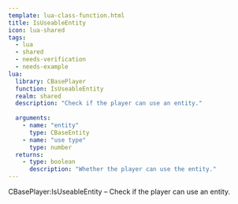 ```yaml
---
template: lua-class-function.html
title: IsUseableEntity
icon: lua-shared
tags:
  - lua
  - shared
  - needs-verification
  - needs-example
lua:
  library: CBasePlayer
  function: IsUseableEntity
  realm: shared
  description: "Check if the player can use an entity."
  
  arguments:
    - name: "entity"
      type: CBaseEntity
    - name: "use type"
      type: number
  returns:
    - type: boolean
      description: "Whether the player can use the entity."
---
```


<div class="lua__search__keywords">
CBasePlayer:IsUseableEntity &#x2013; Check if the player can use an entity.
</div>

